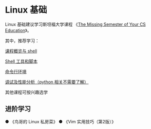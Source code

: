 # Linux 基础

Linux 基础建议学习斯坦福大学课程 《[The Missing Semester of Your CS Education](https://missing-semester-cn.github.io/)》。


其中，推荐学习：

[课程概览与 shell](https://github.com/missing-semester-cn/missing-semester-cn.github.io/blob/master/_2020/course-shell.md)

[Shell 工具和脚本](https://github.com/missing-semester-cn/missing-semester-cn.github.io/blob/master/_2020/shell-tools.md)

[命令行环境](https://github.com/missing-semester-cn/missing-semester-cn.github.io/blob/master/_2020/command-line.md)

[调试及性能分析（python 相关不需要了解）](https://github.com/missing-semester-cn/missing-semester-cn.github.io/blob/master/_2020/debugging-profiling.md)


其他课程可按兴趣选学

## 进阶学习

● 《鸟哥的 Linux 私房菜》
● 《Vim 实用技巧（第2版）》
